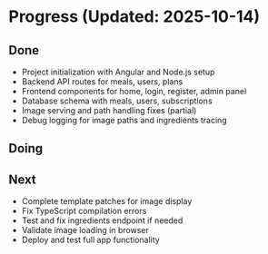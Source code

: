 # Progress (Updated: 2025-10-14)

## Done

- Project initialization with Angular and Node.js setup
- Backend API routes for meals, users, plans
- Frontend components for home, login, register, admin panel
- Database schema with meals, users, subscriptions
- Image serving and path handling fixes (partial)
- Debug logging for image paths and ingredients tracing

## Doing



## Next

- Complete template patches for image display
- Fix TypeScript compilation errors
- Test and fix ingredients endpoint if needed
- Validate image loading in browser
- Deploy and test full app functionality
